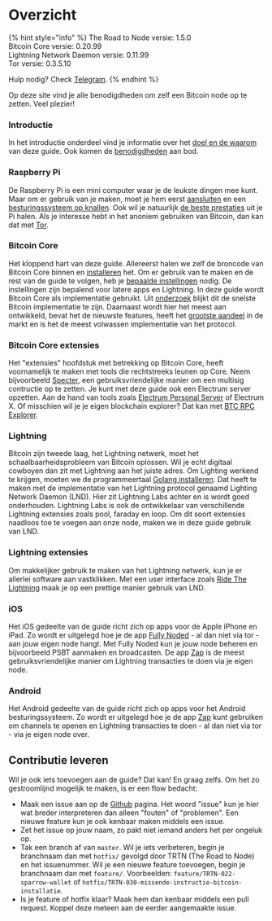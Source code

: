 # Overzicht

{% hint style="info" %}
The Road to Node versie: 1.5.0  
Bitcoin Core versie: 0.20.99  
Lightning Network Daemon versie: 0.11.99  
Tor versie: 0.3.5.10

Hulp nodig? Check [Telegram](https://t.me/theroadtonode).
{% endhint %}

Op deze site vind je alle benodigdheden om zelf een Bitcoin node op te zetten. Veel plezier!

### Introductie

In het introductie onderdeel vind je informatie over het [doel en de waarom](https://node.bitdeal.nl/introductie/doel-en-waarom) van deze guide. Ook komen de [benodigdheden](https://node.bitdeal.nl/introductie/benodigdheden) aan bod.

### Raspberry Pi

De Raspberry Pi is een mini computer waar je de leukste dingen mee kunt. Maar om er gebruik van je maken, moet je hem eerst [aansluiten](https://node.bitdeal.nl/raspberry-pi/hardware-aansluiten) en een [besturingssysteem op knallen](https://node.bitdeal.nl/raspberry-pi/software-flashen). Ook wil je natuurlijk [de beste prestaties](https://node.bitdeal.nl/raspberry-pi/boot-vanaf-ssd) uit je Pi halen. Als je interesse hebt in het anoniem gebruiken van Bitcoin, dan kan dat met [Tor](https://node.bitdeal.nl/raspberry-pi/tor).

### Bitcoin Core

Het kloppend hart van deze guide. Allereerst halen we zelf de broncode van Bitcoin Core binnen en [installeren](https://node.bitdeal.nl/bitcoin-core/installatie) het. Om er gebruik van te maken en de rest van de guide te volgen, heb je [bepaalde instellingen](https://node.bitdeal.nl/bitcoin-core/configuratie-en-starten) nodig. De instellingen zijn bepalend voor latere apps en Lightning. In deze guide wordt Bitcoin Core als implementatie gebruikt. Uit [onderzoek](https://blog.lopp.net/bitcoin-node-performance-sync-tests/#performance-rankings) blijkt dit de snelste Bitcoin implementatie te zijn. Daarnaast wordt hier het meest aan ontwikkeld, bevat het de nieuwste features, heeft het [grootste aandeel](https://bitnodes.io/nodes/) in de markt en is het de meest volwassen implementatie van het protocol.

### Bitcoin Core extensies

Het "extensies" hoofdstuk met betrekking op Bitcoin Core, heeft voornamelijk te maken met tools die rechtstreeks leunen op Core. Neem bijvoorbeeld [Specter](https://node.bitdeal.nl/bitcoin-core-extensies/specter), een gebruiksvriendelijke manier om een multisig contructie op te zetten. Je kunt met deze guide ook een Electrum server opzetten. Aan de hand van tools zoals [Electrum Personal Server](https://node.bitdeal.nl/bitcoin-core-extensies/electrum-personal-server) of Electrum X. Of misschien wil je je eigen blockchain explorer? Dat kan met [BTC RPC Explorer](https://node.bitdeal.nl/bitcoin-core-extensies/btc-rpx-explorer).

### Lightning

Bitcoin zijn tweede laag, het Lightning netwerk, moet het schaalbaarheidsprobleem van Bitcoin oplossen. Wil je echt digitaal cowboyen dan zit met Lightning aan het juiste adres. Om Lighting werkend te krijgen, moeten we de programmeertaal [Golang installeren](https://node.bitdeal.nl/lightning/golang-installatie). Dat heeft te maken met de implementatie van het Lightning protocol genaamd Lighting Network Daemon \(LND\). Hier zit Lightning Labs achter en is wordt goed onderhouden. Lightning Labs is ook de ontwikkelaar van verschillende Lightning extensies zoals pool, faraday en loop. Om dit soort extensies naadloos toe te voegen aan onze node, maken we in deze guide gebruik van LND.

### Lightning extensies

Om makkelijker gebruik te maken van het Lightning netwerk, kun je er allerlei software aan vastklikken. Met een user interface zoals [Ride The Lightning](https://node.bitdeal.nl/lightning-extensies/ride-the-lightning) maak je op een prettige manier gebruik van LND.

### iOS

Het iOS gedeelte van de guide richt zich op apps voor de Apple iPhone en iPad. Zo wordt er uitgelegd hoe je de app [Fully Noded](https://node.bitdeal.nl/ios/fully-noded) - al dan niet via tor - aan jouw eigen node hangt. Met Fully Noded kun je jouw node beheren en bijvoorbeeld PSBT aanmaken en broadcasten. De app [Zap](https://node.bitdeal.nl/ios/zap) is de meest gebruiksvriendelijke manier om Lightning transacties te doen via je eigen node.

### Android

Het Android gedeelte van de guide richt zich op apps voor het Android besturingssysteem. Zo wordt er uitgelegd hoe je de app [Zap](https://node.bitdeal.nl/ios/zap) kunt gebruiken om channels te openen en Lightning transacties te doen - al dan niet via tor - via je eigen node over.

## Contributie leveren

Wil je ook iets toevoegen aan de guide? Dat kan! En graag zelfs. Om het zo gestroomlijnd mogelijk te maken, is er een flow bedacht:

-   Maak een issue aan op de [Github](https://github.com/bitdeal-nl/theroadtonode/issues) pagina. Het woord "issue" kun je hier wat breder interpreteren dan alleen "fouten" of "problemen". Een nieuwe feature kun je ook kenbaar maken middels een issue.
-   Zet het issue op jouw naam, zo pakt niet iemand anders het per ongeluk op.
-   Tak een branch af van `master`. Wil je iets verbeteren, begin je branchnaam dan met `hotfix/` gevolgd door TRTN \(The Road to Node\) en het issuenummer. Wil je een nieuwe feature toevoegen, begin je branchnaam dan met `feature/`. Voorbeelden: `feature/TRTN-022-sparrow-wallet` of `hotfix/TRTN-030-missende-instructie-bitcoin-installatie`.
-   Is je feature of hotfix klaar? Maak hem dan kenbaar middels een pull request. Koppel deze meteen aan de eerder aangemaakte issue.
